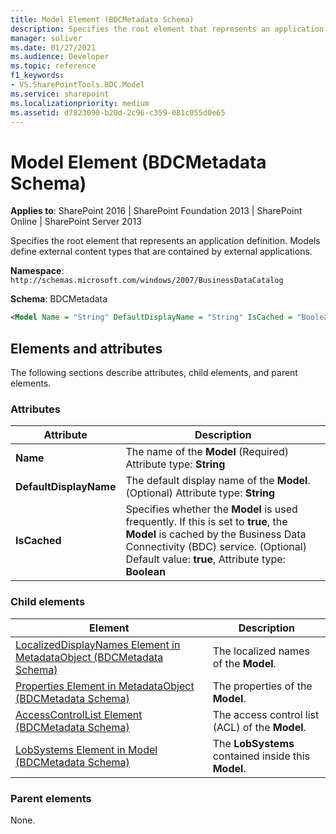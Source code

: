```yaml
---
title: Model Element (BDCMetadata Schema)
description: Specifies the root element that represents an application definition. Models define external content types that are contained by external applications.
manager: soliver
ms.date: 01/27/2021
ms.audience: Developer
ms.topic: reference
f1_keywords:
- VS.SharePointTools.BDC.Model
ms.service: sharepoint
ms.localizationpriority: medium
ms.assetid: d7823090-b20d-2c96-c359-081c055d0e65
---
```

# Model Element (BDCMetadata Schema)

**Applies to**: SharePoint 2016 | SharePoint Foundation 2013 | SharePoint Online | SharePoint Server 2013

Specifies the root element that represents an application definition. Models define external content types that are contained by external applications.

**Namespace**: `http://schemas.microsoft.com/windows/2007/BusinessDataCatalog`

**Schema**: BDCMetadata

```XML
<Model Name = "String" DefaultDisplayName = "String" IsCached = "Boolean"> </Model>
```

## Elements and attributes

The following sections describe attributes, child elements, and parent elements.

### Attributes

|       Attribute        |                                                                                                       Description                                                                                                        |
| ---------------------- | ------------------------------------------------------------------------------------------------------------------------------------------------------------------------------------------------------------------------ |
| **Name**               | The name of the **Model** (Required) Attribute type: **String**                                                                                                                                                          |
| **DefaultDisplayName** | The default display name of the **Model**. (Optional) Attribute type: **String**                                                                                                                                         |
| **IsCached**           | Specifies whether the **Model** is used frequently. If this is set to **true**, the **Model** is cached by the Business Data Connectivity (BDC) service. (Optional) Default value: **true**, Attribute type: **Boolean** |

### Child elements

|                                                                    Element                                                                    |                     Description                     |
| --------------------------------------------------------------------------------------------------------------------------------------------- | --------------------------------------------------- |
| [LocalizedDisplayNames Element in MetadataObject (BDCMetadata Schema)](localizeddisplaynames-element-in-metadataobject-bdcmetadata-schema.md) | The localized names of the **Model**.               |
| [Properties Element in MetadataObject (BDCMetadata Schema)](properties-element-in-metadataobject-bdcmetadata-schema.md)                       | The properties of the **Model**.                    |
| [AccessControlList Element (BDCMetadata Schema)](accesscontrollist-element-bdcmetadata-schema.md)                                             | The access control list (ACL) of the **Model**.     |
| [LobSystems Element in Model (BDCMetadata Schema)](lobsystems-element-in-model-bdcmetadata-schema.md)                                         | The **LobSystems** contained inside this **Model**. |

### Parent elements

None.
